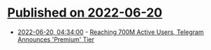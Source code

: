 # [Published on 2022-06-20](index.md)

* [2022-06-20, 04:34:00](https://tech.slashdot.org/story/22/06/20/0122251/reaching-700m-active-users-telegram-announces-premium-tier?utm_source=rss1.0mainlinkanon&utm_medium=feed) - [Reaching 700M Active Users, Telegram Announces 'Premium' Tier](https://tech.slashdot.org/story/22/06/20/0122251/reaching-700m-active-users-telegram-announces-premium-tier?utm_source=rss1.0mainlinkanon&utm_medium=feed)
